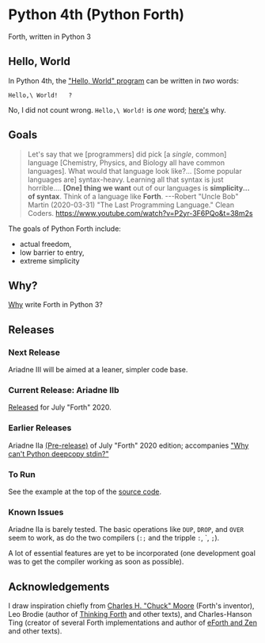 # Python 4th (Python Forth)

Forth, written in Python 3

## Hello, World

In Python 4th, the ["Hello, World" program](https://en.wikipedia.org/wiki/%22Hello,_World!%22_program) can be written in _two_ words:

    Hello,\ World!   ?
 
No, I did not count wrong.
`Hello,\ World!` is _one_ word;
[here's](https://github.com/dmparrishphd/Python4th/blob/master/Doc/Why/whyWords.MD#the-forth-way)
why.

## Goals

> Let's say that we [programmers] did pick [a _single_, common] language [Chemistry, Physics, and Biology all have common languages].
> What would that language look like?...
> [Some popular languages are] syntax-heavy.
> Learning all that syntax is just horrible....
> **[One] thing we want** out of our languages is **simplicity... of syntax**.
> Think of a language like **Forth**. ---Robert "Uncle Bob" Martin (2020-03-31) "The Last Programming Language." Clean Coders. https://www.youtube.com/watch?v=P2yr-3F6PQo&t=38m2s

The goals of Python Forth include:

- actual freedom,
- low barrier to entry,
- extreme simplicity

## Why?

[Why](https://github.com/dmparrishphd/Python4th/blob/master/Doc/Why/why.MD) write Forth in Python 3?

## Releases

### Next Release

Ariadne III will be aimed at a leaner, simpler code base.

### Current Release: Ariadne IIb

[Released](https://github.com/dmparrishphd/Python4th/tree/master/2b) for July "Forth" 2020.

### Earlier Releases

Ariadne IIa [(Pre-release)](https://github.com/dmparrishphd/Python4th/tree/master/2a) of July "Forth" 2020 edition;
accompanies ["Why can't Python deepcopy stdin?"](https://stackoverflow.com/questions/62373655/why-cant-python-deepcopy-stdin)

### To Run

See the example at the top of the [source code](https://github.com/dmparrishphd/Python4th/blob/master/2a/ariadne2a.py).

### Known Issues

Ariadne IIa is barely tested. The basic operations like `DUP`, `DROP`, and `OVER` seem to work, as do the two compilers (`:;` and the tripple `:`, \`, `;`).

A lot of essential features are yet to be incorporated (one development goal was to get the compiler working as soon as possible).

## Acknowledgements

I draw inspiration chiefly from [Charles H. "Chuck" Moore](https://www.youtube.com/watch?v=tb0_V7Tc5MU) (Forth's inventor), Leo Brodie (author of [Thinking Forth](http://thinking-forth.sourceforge.net/) and other texts), and Charles-Hanson Ting (creator of several Forth implementations and author of [eForth and Zen](https://www.amazon.com/eForth-Zen-32-bit-86eForth-Visual-ebook/dp/B06VXR1TX3/) and other texts).
